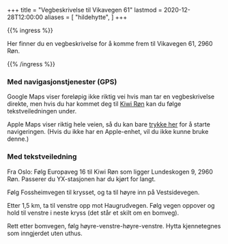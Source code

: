 +++
title = "Vegbeskrivelse til Vikavegen 61"
lastmod = 2020-12-28T12:00:00
aliases = [
    "hildehytte",
]
+++

{{% ingress %}}

Her finner du en vegbeskrivelse for å komme frem til Vikavegen 61, 2960 Røn.

{{% /ingress %}}

### Med navigasjonstjenester (GPS)

Google Maps viser foreløpig ikke riktig vei hvis man tar en vegbeskrivelse direkte, men
hvis du har kommet deg til [Kiwi Røn][google] kan du følge tekstveiledningen under.

Apple Maps viser riktig hele veien, så du kan bare [trykke her][apple] for å starte navigeringen.
(Hvis du ikke har en Apple-enhet, vil du ikke kunne bruke denne.)

### Med tekstveiledning

Fra Oslo: Følg Europaveg 16 til Kiwi Røn som ligger Lundeskogen 9, 2960 Røn. Passerer du
YX-stasjonen har du kjørt for langt.

Følg Fossheimvegen til krysset, og ta til høyre inn på Vestsidevegen.

Etter 1,5 km, ta til venstre opp mot Haugrudvegen. Følg vegen oppover og hold til venstre i neste
kryss (det står et skilt om en bomveg).

Rett etter bomvegen, følg høyre-venstre-høyre-venstre. Hytta kjennetegnes som inngjerdet uten
uthus.

[apple]: https://maps.apple.com/?address=Vikavegen%2061,%202960%20R%C3%B8n,%20Norge&ll=61.047189,8.907710&q=Vikavegen%2061&_ext=EiYpJPFNH3eFTkAxD/7QQ//LIUA5osZze52GTkBBG/pBi3/VIUBQBA%3D%3D

[google]: https://goo.gl/maps/PdX8ZkPJrR7gCsLv9
